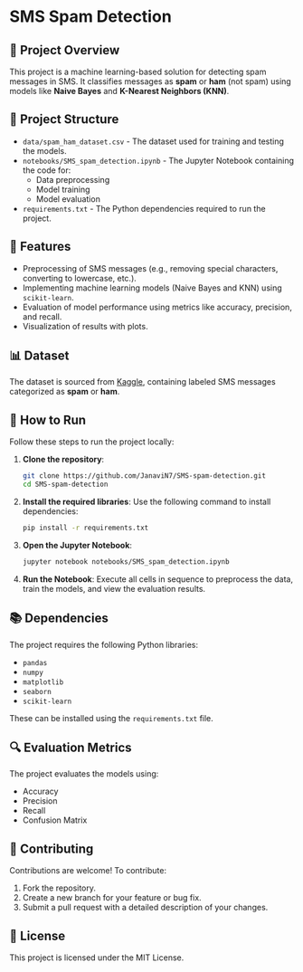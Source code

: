 # SMS Spam Detection

## 📜 Project Overview
This project is a machine learning-based solution for detecting spam messages in SMS. It classifies messages as **spam** or **ham** (not spam) using models like **Naive Bayes** and **K-Nearest Neighbors (KNN)**.

## 📂 Project Structure
- `data/spam_ham_dataset.csv` - The dataset used for training and testing the models.
- `notebooks/SMS_spam_detection.ipynb` - The Jupyter Notebook containing the code for:
  - Data preprocessing
  - Model training
  - Model evaluation
- `requirements.txt` - The Python dependencies required to run the project.

## 🚀 Features
- Preprocessing of SMS messages (e.g., removing special characters, converting to lowercase, etc.).
- Implementing machine learning models (Naive Bayes and KNN) using `scikit-learn`.
- Evaluation of model performance using metrics like accuracy, precision, and recall.
- Visualization of results with plots.

## 📊 Dataset
The dataset is sourced from [Kaggle](https://www.kaggle.com/), containing labeled SMS messages categorized as **spam** or **ham**.

## 🔧 How to Run
Follow these steps to run the project locally:

1. **Clone the repository**:
   ```bash
   git clone https://github.com/JanaviN7/SMS-spam-detection.git
   cd SMS-spam-detection
   ```

2. **Install the required libraries**:
   Use the following command to install dependencies:
   ```bash
   pip install -r requirements.txt
   ```

3. **Open the Jupyter Notebook**:
   ```bash
   jupyter notebook notebooks/SMS_spam_detection.ipynb
   ```

4. **Run the Notebook**:
   Execute all cells in sequence to preprocess the data, train the models, and view the evaluation results.

## 📚 Dependencies
The project requires the following Python libraries:
- `pandas`
- `numpy`
- `matplotlib`
- `seaborn`
- `scikit-learn`

These can be installed using the `requirements.txt` file.

## 🔍 Evaluation Metrics
The project evaluates the models using:
- Accuracy
- Precision
- Recall
- Confusion Matrix

## 🤝 Contributing
Contributions are welcome! To contribute:
1. Fork the repository.
2. Create a new branch for your feature or bug fix.
3. Submit a pull request with a detailed description of your changes.

## 📄 License
This project is licensed under the MIT License.

